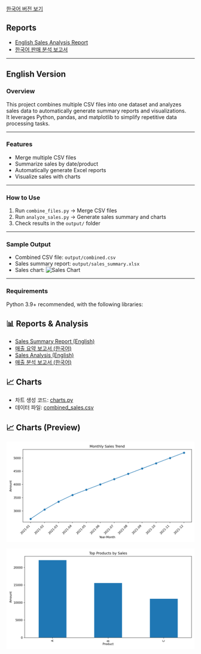 [한국어 버전 보기](README_ko.md)
## Reports

- [English Sales Analysis Report](sales_analysis.md)  
- [한국어 판매 분석 보고서](sales_analysis_ko.md)

---

## English Version

### Overview
This project combines multiple CSV files into one dataset and analyzes sales data to automatically generate summary reports and visualizations.  
It leverages Python, pandas, and matplotlib to simplify repetitive data processing tasks.

---

### Features
- Merge multiple CSV files
- Summarize sales by date/product
- Automatically generate Excel reports
- Visualize sales with charts

---

### How to Use
1. Run `combine_files.py` → Merge CSV files  
2. Run `analyze_sales.py` → Generate sales summary and charts  
3. Check results in the `output/` folder  

---

### Sample Output
- Combined CSV file: `output/combined.csv`  
- Sales summary report: `output/sales_summary.xlsx`  
- Sales chart: ![Sales Chart](./output/sales_chart.png)

---

### Requirements
Python 3.9+ recommended, with the following libraries:

## 📊 Reports & Analysis

- [Sales Summary Report (English)](sales_summary.md)
- [매출 요약 보고서 (한국어)](sales_summary_ko.md)
- [Sales Analysis (English)](sales_analysis.md)
- [매출 분석 보고서 (한국어)](sales_analysis_ko.md)

## 📈 Charts
- 차트 생성 코드: [charts.py](charts.py)
- 데이터 파일: [combined_sales.csv](combined_sales.csv)

## 📈 Charts (Preview)

![Monthly Sales Trend](data/img/01_monthly_sales.png)

![Top Products by Sales](data/img/02_sales_by_product.png)








